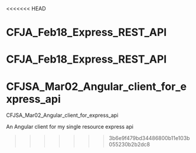 <<<<<<< HEAD
# CFJA_Feb18_Express_REST_API
CFJA_Feb18_Express_REST_API
=======
# CFJSA_Mar02_Angular_client_for_express_api
CFJSA_Mar02_Angular_client_for_express_api

An Angular client for my single resource express api
>>>>>>> 3b6e9f479bd34486800b11e103b055230b2b2dc8
